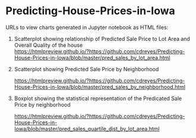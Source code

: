 # Predicting-House-Prices-in-Iowa

URLs to view charts generated in Jupyter notebook as HTML files:

1. Scatterplot showing relationship of Predicted Sale Price to Lot Area and Overall Quality of the house  
    https://htmlpreview.github.io/?https://github.com/cdreyes/Predicting-House-Prices-in-Iowa/blob/master/pred_sales_by_lot_area.html

2. Scatterplot showing Predicted Sale Price by Neighborhood

    https://htmlpreview.github.io/?https://github.com/cdreyes/Predicting-House-Prices-in-Iowa/blob/master/pred_sales_by_neighborhood.html

3. Boxplot showing the statistical representation of the Predicated Sale Price by neighborhood

    https://htmlpreview.github.io/?https://github.com/cdreyes/Predicting-House-Prices-in-Iowa/blob/master/pred_sales_quartile_dist_by_lot_area.html

